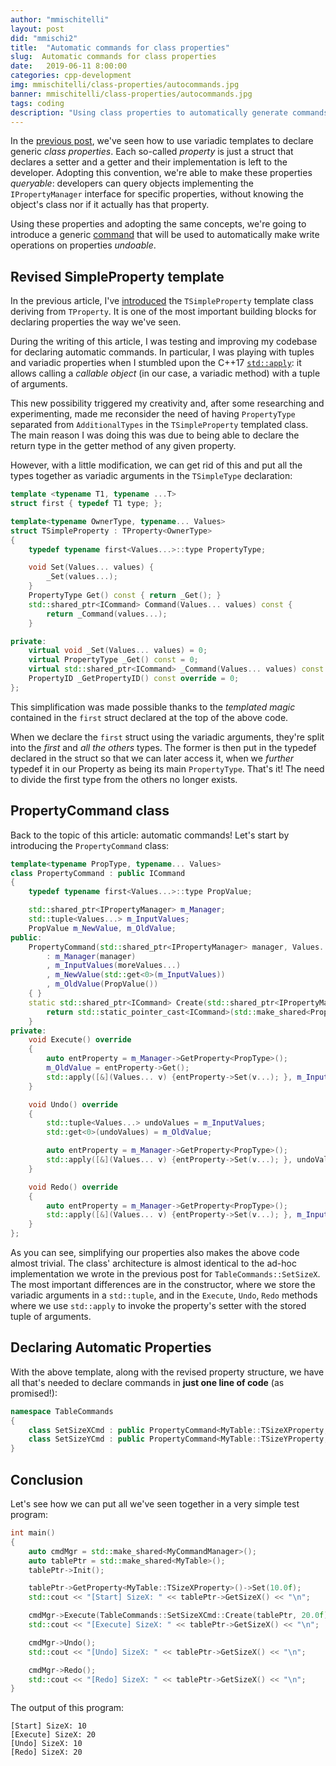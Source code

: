 ```yaml
---
author: "mmischitelli"
layout: post
did: "mmischi2"
title:  "Automatic commands for class properties"
slug:  Automatic commands for class properties
date:   2019-06-11 8:00:00
categories: cpp-development
img: mmischitelli/class-properties/autocommands.jpg
banner: mmischitelli/class-properties/autocommands.jpg
tags: coding
description: "Using class properties to automatically generate commands"
---
```

In the [previous post](/cpp-development/2019/06/04/templated-properties), we've seen how to use variadic templates to declare generic *class properties*. Each so-called *property* is just a struct that declares a setter and a getter and their implementation is left to the developer. Adopting this convention, we're able to make these properties *queryable*: developers can query objects implementing the `IPropertyManager` interface for specific properties, without knowing the object's class nor if it actually has that property.

Using these properties and adopting the same concepts, we're going to introduce a generic [command](/cpp-development/2019/06/04/templated-properties#command-pattern) that will be used to automatically make write operations on properties *undoable*.

## Revised SimpleProperty template
In the previous article, I've [introduced](/cpp-development/2019/06/04/templated-properties#generic-properties) the `TSimpleProperty` template class deriving from `TProperty`. It is one of the most important building blocks for declaring properties the way we've seen.

During the writing of this article, I was testing and improving my codebase for declaring automatic commands. In particular, I was playing with tuples and variadic properties when I stumbled upon the C++17 [`std::apply`](https://en.cppreference.com/w/cpp/utility/apply): it allows calling a *callable object* (in our case, a variadic method) with a tuple of arguments.

This new possibility triggered my creativity and, after some researching and experimenting, made me reconsider the need of having `PropertyType` separated from `AdditionalTypes` in the `TSimpleProperty` templated class. The main reason I was doing this was due to being able to declare the return type in the getter method of any given property.

However, with a little modification, we can get rid of this and put all the types together as variadic arguments in the `TSimpleType` declaration:

```cpp
template <typename T1, typename ...T>
struct first { typedef T1 type; };

template<typename OwnerType, typename... Values>
struct TSimpleProperty : TProperty<OwnerType>
{
	typedef typename first<Values...>::type PropertyType;

	void Set(Values... values) {
		_Set(values...);
	}
	PropertyType Get() const { return _Get(); }
	std::shared_ptr<ICommand> Command(Values... values) const {
		return _Command(values...);
	}

private:
	virtual void _Set(Values... values) = 0;
	virtual PropertyType _Get() const = 0;
	virtual std::shared_ptr<ICommand> _Command(Values... values) const = 0;
	PropertyID _GetPropertyID() const override = 0;
};
```

This simplification was made possible thanks to the *templated magic* contained in the `first` struct declared at the top of the above code.

When we declare the `first` struct using the variadic arguments, they're split into the *first* and *all the others* types. The former is then put in the typedef declared in the struct so that we can later access it, when we *further* typedef it in our Property as being its main `PropertyType`. That's it! The need to divide the first type from the others no longer exists.

## PropertyCommand class

Back to the topic of this article: automatic commands! Let's start by introducing the `PropertyCommand` class:

```cpp
template<typename PropType, typename... Values>
class PropertyCommand : public ICommand
{
	typedef typename first<Values...>::type PropValue;

	std::shared_ptr<IPropertyManager> m_Manager;
	std::tuple<Values...> m_InputValues;
	PropValue m_NewValue, m_OldValue;
public:
	PropertyCommand(std::shared_ptr<IPropertyManager> manager, Values... moreValues)
		: m_Manager(manager)
		, m_InputValues(moreValues...)
		, m_NewValue(std::get<0>(m_InputValues))
		, m_OldValue(PropValue())
	{ }
	static std::shared_ptr<ICommand> Create(std::shared_ptr<IPropertyManager> manager, Values... moreValues) {
		return std::static_pointer_cast<ICommand>(std::make_shared<PropertyCommand>(manager, moreValues...));
	}
private:
	void Execute() override
	{
		auto entProperty = m_Manager->GetProperty<PropType>();
		m_OldValue = entProperty->Get();
		std::apply([&](Values... v) {entProperty->Set(v...); }, m_InputValues);
	}

	void Undo() override
	{
		std::tuple<Values...> undoValues = m_InputValues;
		std::get<0>(undoValues) = m_OldValue;

		auto entProperty = m_Manager->GetProperty<PropType>();
		std::apply([&](Values... v) {entProperty->Set(v...); }, undoValues);
	}

	void Redo() override
	{
		auto entProperty = m_Manager->GetProperty<PropType>();
		std::apply([&](Values... v) {entProperty->Set(v...); }, m_InputValues);
	}
};
```

As you can see, simplifying our properties also makes the above code almost trivial. The class' architecture is almost identical to the ad-hoc implementation we wrote in the previous post for `TableCommands::SetSizeX`. The most important differences are in the constructor, where we store the variadic arguments in a `std::tuple`, and in the `Execute`, `Undo`, `Redo` methods where we use `std::apply` to invoke the property's setter with the stored tuple of arguments.

## Declaring Automatic Properties
With the above template, along with the revised property structure, we have all that's needed to declare commands in **just one line of code** (as promised!):

```cpp
namespace TableCommands
{
    class SetSizeXCmd : public PropertyCommand<MyTable::TSizeXProperty,float> { };
    class SetSizeYCmd : public PropertyCommand<MyTable::TSizeYProperty,float> { };
}
```

## Conclusion
Let's see how we can put all we've seen together in a very simple test program:

```cpp
int main()
{
	auto cmdMgr = std::make_shared<MyCommandManager>();
	auto tablePtr = std::make_shared<MyTable>();
	tablePtr->Init();

	tablePtr->GetProperty<MyTable::TSizeXProperty>()->Set(10.0f);
	std::cout << "[Start] SizeX: " << tablePtr->GetSizeX() << "\n";

	cmdMgr->Execute(TableCommands::SetSizeXCmd::Create(tablePtr, 20.0f));
	std::cout << "[Execute] SizeX: " << tablePtr->GetSizeX() << "\n";

	cmdMgr->Undo();
	std::cout << "[Undo] SizeX: " << tablePtr->GetSizeX() << "\n";

	cmdMgr->Redo();
	std::cout << "[Redo] SizeX: " << tablePtr->GetSizeX() << "\n";
}
```

The output of this program:
```
[Start] SizeX: 10
[Execute] SizeX: 20
[Undo] SizeX: 10
[Redo] SizeX: 20
```
